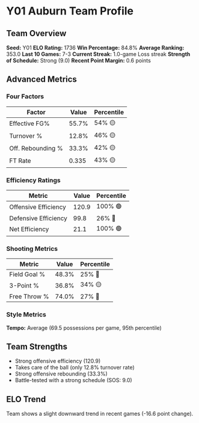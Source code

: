 # Y01 Auburn Team Profile
## Team Overview
**Seed:** Y01
**ELO Rating:** 1736
**Win Percentage:** 84.8%
**Average Ranking:** 353.0
**Last 10 Games:** 7-3
**Current Streak:** 1.0-game Loss streak
**Strength of Schedule:** Strong (9.0)
**Recent Point Margin:** 0.6 points

## Advanced Metrics
### Four Factors
| Factor | Value | Percentile |
|--------|-------|------------|
| Effective FG% | 55.7% | 54% 🟡 |
| Turnover % | 12.8% | 46% 🟡 |
| Off. Rebounding % | 33.3% | 42% 🟡 |
| FT Rate | 0.335 | 43% 🟡 |

### Efficiency Ratings
| Metric | Value | Percentile |
|--------|-------|------------|
| Offensive Efficiency | 120.9 | 100% 🟢 |
| Defensive Efficiency | 99.8 | 26% 🔴 |
| Net Efficiency | 21.1 | 100% 🟢 |

### Shooting Metrics
| Metric | Value | Percentile |
|--------|-------|------------|
| Field Goal % | 48.3% | 25% 🔴 |
| 3-Point % | 36.8% | 34% 🟡 |
| Free Throw % | 74.0% | 27% 🔴 |

### Style Metrics
**Tempo:** Average (69.5 possessions per game, 95th percentile)

## Team Strengths
* Strong offensive efficiency (120.9)
* Takes care of the ball (only 12.8% turnover rate)
* Strong offensive rebounding (33.3%)
* Battle-tested with a strong schedule (SOS: 9.0)

## ELO Trend
Team shows a slight downward trend in recent games (-16.6 point change).

